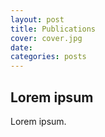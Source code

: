 ```yaml
---
layout: post
title: Publications
cover: cover.jpg
date:   
categories: posts
---
```


## Lorem ipsum

Lorem ipsum.
